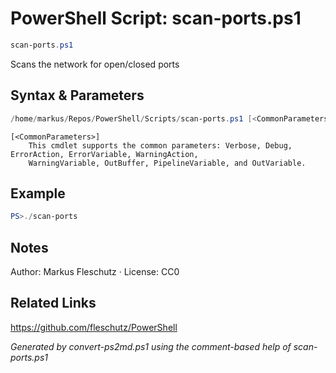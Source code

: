 # PowerShell Script: scan-ports.ps1
```powershell
scan-ports.ps1
```

Scans the network for open/closed ports

## Syntax & Parameters
```powershell
/home/markus/Repos/PowerShell/Scripts/scan-ports.ps1 [<CommonParameters>]
```

```
[<CommonParameters>]
    This cmdlet supports the common parameters: Verbose, Debug, ErrorAction, ErrorVariable, WarningAction, 
    WarningVariable, OutBuffer, PipelineVariable, and OutVariable.
```

## Example
```powershell
PS>./scan-ports
```


## Notes
Author: Markus Fleschutz · License: CC0

## Related Links
https://github.com/fleschutz/PowerShell

*Generated by convert-ps2md.ps1 using the comment-based help of scan-ports.ps1*
